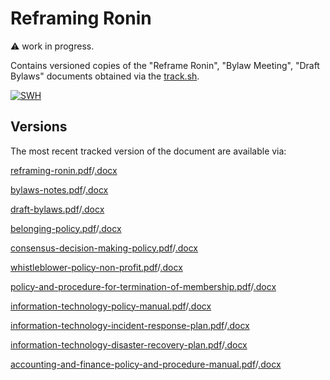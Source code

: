 # Reframing Ronin
:warning: work in progress.

Contains versioned copies of the "Reframe Ronin", "Bylaw Meeting", "Draft Bylaws" documents obtained via the [track.sh](./track.sh).

[![SWH](https://archive.softwareheritage.org/badge/origin/https://github.com/jhpoelen/ronin/)](https://archive.softwareheritage.org/browse/origin/?origin_url=https://github.com/jhpoelen/ronin)

## Versions

The most recent tracked version of the document are available via:

[reframing-ronin.pdf](./reframing-ronin.pdf)/[.docx](./reframing-ronin.docx)

[bylaws-notes.pdf](./bylaws-notes.pdf)/[.docx](./bylaws-notes.docx)

[draft-bylaws.pdf](./draft-bylaws.pdf)/[.docx](./draft-bylaws.docx)

[belonging-policy.pdf](./belonging-policy.pdf)/[.docx](./belonging-policy.docx)

[consensus-decision-making-policy.pdf](./consensus-decision-making-policy.pdf)/[.docx](./consensus-decision-making-policy.docx)

[whistleblower-policy-non-profit.pdf](./whistleblower-policy-non-profit.pdf)/[.docx](./whistleblower-policy-non-profit.docx)

[policy-and-procedure-for-termination-of-membership.pdf](./policy-and-procedure-for-termination-of-membership.pdf)/[.docx](./policy-and-procedure-for-termination-of-membership.docx)

[information-technology-policy-manual.pdf](./information-technology-policy-manual.pdf)/[.docx](./information-technology-policy-manual.docx)

[information-technology-incident-response-plan.pdf](./information-technology-incident-response-plan.pdf)/[.docx](./information-technology-incident-response-plan.docx)

[information-technology-disaster-recovery-plan.pdf](./information-technology-disaster-recovery-plan.pdf)/[.docx](./information-technology-disaster-recovery-plan.docx)

[accounting-and-finance-policy-and-procedure-manual.pdf](./accounting-and-finance-policy-and-procedure-manual.pdf)/[.docx](./accounting-and-finance-policy-and-procedure-manual.docx)


